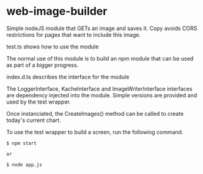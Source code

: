 # web-image-builder
Simple nodeJS module that GETs an image and saves it.  Copy avoids CORS restrictions for pages that want to include this image.

test.ts shows how to use the module

The normal use of this module is to build an npm module that can be used as part of a bigger progress.

index.d.ts describes the interface for the module

The LoggerInterface, KacheInterface and ImageWriterInterface interfaces are dependency injected into the module.  Simple versions are provided and used by the test wrapper.

Once instanciated, the CreateImages() method can be called to create today's current chart.

To use the test wrapper to build a screen, run the following command.  
```
$ npm start

or

$ node app.js 
```
